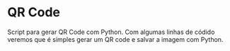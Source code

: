 # QR  Code
Script para gerar QR Code com Python.
Com algumas linhas de códido veremos que é simples gerar um QR code e salvar a imagem com Python.
